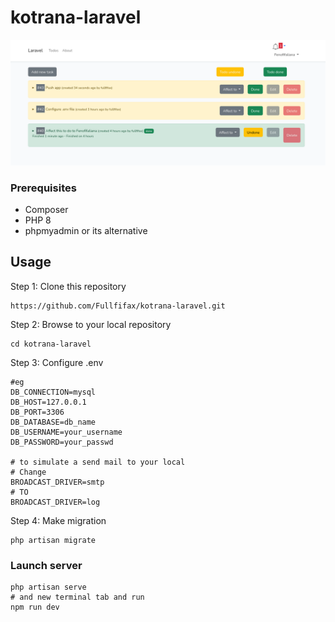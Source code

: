 # kotrana-laravel
<img src="kotrana-laravel.png" alt="kotrana-laravel picture" title="kotrana-laravel picture">

### Prerequisites
- Composer
- PHP 8
- phpmyadmin or its alternative

## Usage
Step 1: Clone this repository 
```
https://github.com/Fullfifax/kotrana-laravel.git
```
Step 2: Browse to your local repository
```
cd kotrana-laravel
```
Step 3: Configure .env 
```
#eg
DB_CONNECTION=mysql
DB_HOST=127.0.0.1
DB_PORT=3306
DB_DATABASE=db_name
DB_USERNAME=your_username
DB_PASSWORD=your_passwd

# to simulate a send mail to your local
# Change 
BROADCAST_DRIVER=smtp
# TO
BROADCAST_DRIVER=log
```
Step 4: Make migration
```
php artisan migrate
```
### Launch server
```
php artisan serve
# and new terminal tab and run
npm run dev
```
